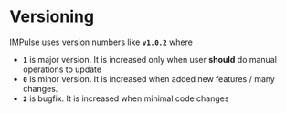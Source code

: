 # Versioning

IMPulse uses version numbers like **`v1.0.2`** where

- **`1`** is major version. It is increased only when user **should** do manual operations to update
- **`0`** is minor version. It is increased when added new features / many changes.
- **`2`** is bugfix. It is increased when minimal code changes

